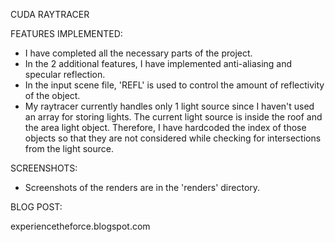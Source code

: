 CUDA RAYTRACER


FEATURES IMPLEMENTED:

- I have completed all the necessary parts of the project.
- In the 2 additional features, I have implemented anti-aliasing and specular reflection.
- In the input scene file, 'REFL' is used to control the amount of reflectivity of the object.
- My raytracer currently handles only 1 light source since I haven't used an array for storing lights. The current light source is inside the roof and the area light object. Therefore, I have hardcoded the index of those objects so that they are not considered while checking for intersections from the light source.


SCREENSHOTS:

- Screenshots of the renders are in the 'renders' directory.


BLOG POST: 

experiencetheforce.blogspot.com